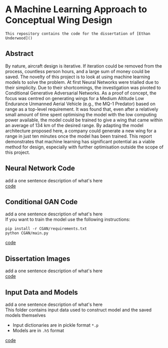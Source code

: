 # A Machine Learning Approach to Conceptual Wing Design
    This repository contains the code for the dissertation of [Ethan Underwood]()
## Abstract
By nature, aircraft design is iterative. If iteration could be removed from the process, countless person hours, and a large sum of money could be saved. The novelty of this project is to look at using machine learning models to solve the problem. At first Neural Networks were trialled due to their simplicity. Due to their shortcomings, the investigation was pivoted to Conditional Generative Adversarial Networks. As a proof of concept, the focus was centred on generating wings for a Medium Altitude Low Endurance Unmanned Aerial Vehicle (e.g., the MQ-1 Predator) based on range as a top-level requirement. It was found that, even after a relatively small amount of time spent optimising the model with the low computing power available, the model could be trained to give a wing that came within an average of 134 km of the desired range. By adapting the model architecture proposed here, a company could generate a new wing for a range in just ten minutes once the model has been trained. This report demonstrates that machine learning has significant potential as a viable method for design, especially with further optimisation outside the scope of this project.

## Neural Network Code
add a one sentence description of what's here  
[code](NN)

## Conditional GAN Code
add a one sentence description of what's here  
If you want to train the model use the following instructions:   
```
pip install -r CGAN/requirements.txt
python CGAN/main.py
```
[code](CGAN)

## Dissertation Images
add a one sentence description of what's here  
[code](GAN)

## Input Data and Models
add a one sentence description of what's here  
This folder contains input data used to construct model and the saved models themselves  
- Input dictionaries are in pickle format  `*.p`
- Models are in `.h5` format  

[code](GAN)